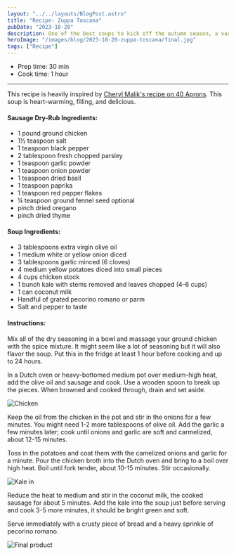 ```yaml
---
layout: "../../layouts/BlogPost.astro"
title: "Recipe: Zuppa Toscana"
pubDate: "2023-10-20"
description: One of the best soups to kick off the autumn season, a variation that uses chicken sausage
heroImage: "/images/blog/2023-10-20-zuppa-toscana/final.jpg"
tags: ["Recipe"]
---
```


<ul class="recipe-meta">
    <li>Prep time: 30 min</li>
    <li>Cook time: 1 hour</li>
</ul>

---

This recipe is heavily inspired by [Cheryl Malik's recipe on 40 Aprons](https://40aprons.com/whole30-zuppa-toscana/). This soup is heart-warming, filling, and delicious.

<h4>Sausage Dry-Rub Ingredients:</h4>

<ul>
    <li itemProp="recipeIngredient">1 pound ground chicken</li>
    <li itemProp="recipeIngredient">1½ teaspoon salt</li>
    <li itemProp="recipeIngredient">1 teaspoon black pepper</li>
    <li itemProp="recipeIngredient">2 tablespoon fresh chopped parsley</li>
    <li itemProp="recipeIngredient">1 teaspoon garlic powder</li>
    <li itemProp="recipeIngredient">1 teaspoon onion powder</li>
    <li itemProp="recipeIngredient">1 teaspoon dried basil</li>
    <li itemProp="recipeIngredient">1 teaspoon paprika</li>
    <li itemProp="recipeIngredient">1 teaspoon red pepper flakes</li>
    <li itemProp="recipeIngredient">¼ teaspoon ground fennel seed optional</li>
    <li itemProp="recipeIngredient">pinch dried oregano</li>
    <li itemProp="recipeIngredient">pinch dried thyme</li>
</ul>

<h4>Soup Ingredients:</h4>

<ul>
    <li itemProp="recipeIngredient">3 tablespoons extra virgin olive oil</li>
    <li itemProp="recipeIngredient">1 medium white or yellow onion diced</li>
    <li itemProp="recipeIngredient">3 tablespoons garlic minced (6 cloves)</li>
    <li itemProp="recipeIngredient">4 medium yellow potatoes diced into small pieces</li>
    <li itemProp="recipeIngredient">4 cups chicken stock</li>
    <li itemProp="recipeIngredient">1 bunch kale with stems removed and leaves chopped (4-6 cups)</li>
    <li itemProp="recipeIngredient">1 can coconut milk</li>
    <li itemProp="recipeIngredient">Handful of grated pecorino romano or parm</li>
    <li itemProp="recipeIngredient">Salt and pepper to taste</li>
</ul>

<h4>Instructions:</h4>

<p itemProp="recipeInstruction">
    Mix all of the dry seasoning in a bowl and massage your ground chicken with the spice mixture. It might seem like a lot of seasoning but it will also flavor the soup. Put this in the fridge at least 1 hour before cooking and up to 24 hours.
</p>

<p itemProp="recipeInstruction">
    In a Dutch oven or heavy-bottomed medium pot over medium-high heat, add the olive oil and sausage and cook. Use a wooden spoon to break up the pieces. When browned and cooked through, drain and set aside.
</p>

![Chicken](/images/blog/2023-10-20-zuppa-toscana/chicken.jpg)

<p itemProp="recipeInstruction">
    Keep the oil from the chicken in the pot and stir in the onions for a few minutes. You might need 1-2 more tablespoons of olive oil. Add the garlic a few minutes later; cook until onions and garlic are soft and carmelized, about 12-15 minutes.
</p>

<p itemProp="recipeInstruction">
    Toss in the potatoes and coat them with the camelized onions and garlic for a minute. Pour the chicken broth into the Dutch oven and bring to a boil over high heat. Boil until fork tender, about 10-15 minutes. Stir occasionally.
</p>

![Kale in](/images/blog/2023-10-20-zuppa-toscana/kale-in.jpg)

<p itemProp="recipeInstruction">
    Reduce the heat to medium and stir in the coconut milk, the cooked sausage for about 5 minutes. Add the kale into the soup just before serving and cook 3-5 more minutes, it should be bright green and soft.
</p>

<p itemProp="recipeInstruction">
    Serve immediately with a crusty piece of bread and a heavy sprinkle of pecorino romano.
</p>

![Final product](/images/blog/2023-10-20-zuppa-toscana/final.jpg)
